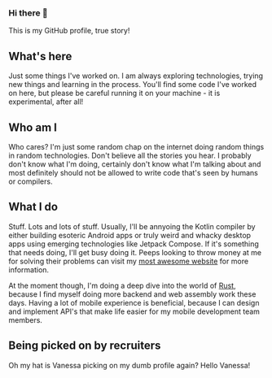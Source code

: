 ### Hi there 👋
This is my GitHub profile, true story!

## What's here
Just some things I've worked on.  I am always exploring technologies, trying new things and learning in the process.  You'll find some code I've worked on here, but please be careful running it on your machine - it is experimental, after all!

## Who am I
Who cares? I'm just some random chap on the internet doing random things in random technologies.  Don't believe all the stories you hear. I probably don't know what I'm doing, certainly don't know what I'm talking about and most definitely should not be allowed to write code that's seen by humans or compilers.

## What I do
Stuff. Lots and lots of stuff.  Usually, I'll be annyoing the Kotlin compiler by either building esoteric Android apps or truly weird and whacky desktop apps using emerging technologies like Jetpack Compose.  If it's something that needs doing, I'll get busy doing it.  Peeps looking to throw money at me for solving their problems can visit my [most awesome website](https://www.nofuss.co.za/) for more information.

At the moment though, I'm doing a deep dive into the world of [Rust](https://www.rust-lang.org/), because I find myself doing more backend and web assembly work these days.  Having a lot of mobile experience is beneficial, because I can design and implement API's that make life easier for my mobile development team members.

## Being picked on by recruiters
Oh my hat is Vanessa picking on my dumb profile again? Hello Vanessa!

